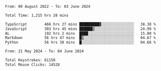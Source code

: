 <!--START_SECTION:waka-->

```txt
From: 09 August 2022 - To: 03 June 2024

Total Time: 1,215 hrs 28 mins

TypeScript        466 hrs 27 mins █████████▓░░░░░░░░░░░░░░░   38.38 %
JavaScript        303 hrs 45 mins ██████▒░░░░░░░░░░░░░░░░░░   24.99 %
AL                192 hrs 2 mins  ████░░░░░░░░░░░░░░░░░░░░░   15.80 %
Markdown          56 hrs 47 mins  █▒░░░░░░░░░░░░░░░░░░░░░░░   04.67 %
Python            56 hrs 38 mins  █░░░░░░░░░░░░░░░░░░░░░░░░   04.66 %
```

<!--END_SECTION:waka-->
<!--END_SECTION:activity-->
<!--END_SECTION:activity-->
<!--END_SECTION:activity-->
<!--END_SECTION:activity-->
<!--END_SECTION:activity-->
<!--END_SECTION:activity-->
<!--END_SECTION:activity-->
<!--END_SECTION:activity-->
<!--END_SECTION:activity-->
<!--END_SECTION:activity-->
<!--END_SECTION:activity-->
<!--END_SECTION:activity-->
<!--END_SECTION:activity-->
<!--START_SECTION:activity-->
<!--START_SECTION:activity-->

```txt
From: 21 May 2024 - To: 04 June 2024

Total Keystrokes: 61158
Total Mouse Clicks: 14528
```

<!--END_SECTION:activity-->
<!--END_SECTION:activity-->
